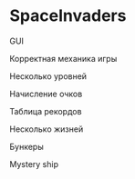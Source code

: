 # SpaceInvaders


GUI

Корректная механика игры

Несколько уровней

Начисление очков

Таблица рекордов

Несколько жизней

Бункеры

Mystery ship
